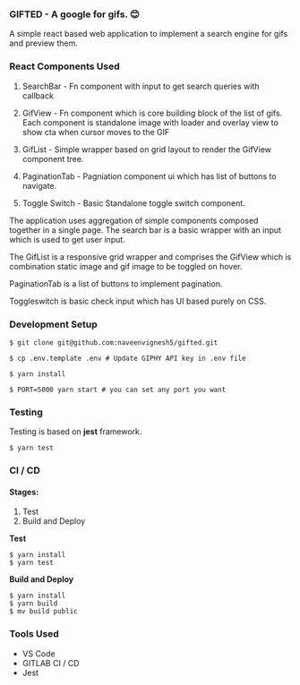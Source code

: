 ### GIFTED - A google for gifs. :blush:

A simple react based web application to implement a search engine for gifs and preview them.

### React Components Used

1. SearchBar - Fn component with input to get search queries with callback
   
2. GifView - Fn component which is core building block of the list of gifs. Each component is standalone image with loader and overlay view to show cta when cursor moves to the GIF
   
3. GifList - Simple wrapper based on grid layout to render the GifView component tree.

4. PaginationTab - Pagniation component ui which has list of buttons to navigate.
   
5. Toggle Switch - Basic Standalone toggle switch component.
   
The application uses aggregation of simple components composed together in a single page. The search bar is a basic wrapper with an input which is used to get user input.

The GifList is a responsive grid wrapper and comprises the GifView which is combination static image and gif image to be toggled on hover.

PaginationTab is a list of buttons to implement pagination.

Toggleswitch is basic check input which has UI based purely on CSS.

### Development Setup

```shell
$ git clone git@github.com:naveenvignesh5/gifted.git

$ cp .env.template .env # Update GIPHY API key in .env file

$ yarn install

$ PORT=5000 yarn start # you can set any port you want
```

### Testing

Testing is based on **jest** framework.

```shell
$ yarn test
```

### CI / CD

#### Stages:

1. Test
2.  Build and Deploy

**Test**

```shell
$ yarn install
$ yarn test
```

**Build and Deploy**

```shell
$ yarn install
$ yarn build
$ mv build public
```

### Tools Used

* VS Code
* GITLAB CI / CD
* Jest